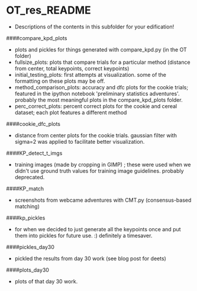 OT_res_README
=============
- Descriptions of the contents in this subfolder for your edification!

####compare_kpd_plots
- plots and pickles for things generated with compare_kpd.py (in the OT folder)
- fullsize_plots: plots that compare trials for a particular method (distance from center, total keypoints, correct keypoints)
- initial_testing_plots: first attempts at visualization. some of the formatting on these plots may be off.
- method_comparison_plots: accuracy and dfc plots for the cookie trials; featured in the ipython notebook 'preliminary statistics adventures'. probably the most meaningful plots in the compare_kpd_plots folder.
- perc_correct_plots: percent correct plots for the cookie and cereal dataset; each plot features a different method

####cookie_dfc_plots
- distance from center plots for the cookie trials. gaussian filter with sigma=2 was applied to facilitate better visualization.

####KP_detect_t_imgs
- training images (made by cropping in GIMP) ; these were used when we didn't use ground truth values for training image guidelines. probably deprecated. 

####KP_match
- screenshots from webcame adventures with CMT.py (consensus-based matching)

####kp_pickles
- for when we decided to just generate all the keypoints once and put them into pickles for future use. :) definitely a timesaver.

####pickles_day30
- pickled the results from day 30 work (see blog post for deets)

####plots_day30
- plots of that day 30 work.
